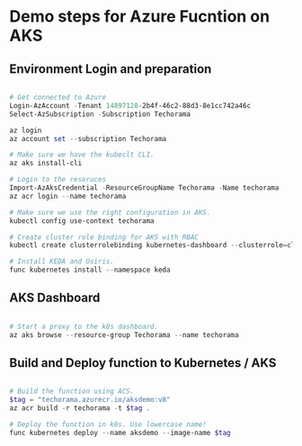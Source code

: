 ﻿# Demo steps for Azure Fucntion on AKS

## Environment Login and preparation 
```powershell

# Get connected to Azure
Login-AzAccount -Tenant 14897128-2b4f-46c2-88d3-8e1cc742a46c
Select-AzSubscription -Subscription Techorama

az login 
az account set --subscription Techorama

# Make sure we have the kubeclt CLI.
az aks install-cli

# Login to the resoruces
Import-AzAksCredential -ResourceGroupName Techorama -Name techorama 
az acr login --name techorama 

# Make sure we use the right configuration in AKS.
kubectl config use-context techorama

# Create cluster role binding for AKS with RBAC
kubectl create clusterrolebinding kubernetes-dashboard --clusterrole=cluster-admin --serviceaccount=kube-system:kubernetes-dashboard

# Install KEDA and Osiris.
func kubernetes install --namespace keda

```

## AKS Dashboard

```powershell

# Start a proxy to the k8s dashboard.
az aks browse --resource-group Techorama --name techorama

```

## Build and Deploy function to Kubernetes / AKS

```powershell

# Build the function using ACS.
$tag = "techorama.azurecr.io/aksdemo:v8"
az acr build -r techorama -t $tag .

# Deploy the function in k8s. Use lowercase name!
func kubernetes deploy --name aksdemo --image-name $tag

```
